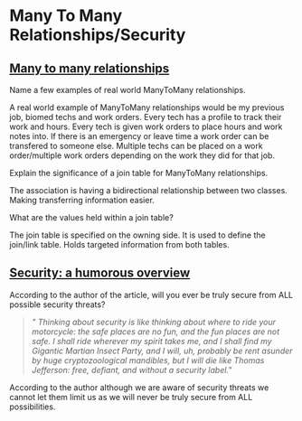 # Many To Many Relationships/Security

## [Many to many relationships](https://www.baeldung.com/hibernate-many-to-many)

Name a few examples of real world ManyToMany relationships.

A real world example of ManyToMany relationships would be my previous job, biomed techs and work orders. Every tech has a profile to track their work and hours. Every tech is given work orders to place hours and work notes into. If there is an emergency or leave time a work order can be transfered to someone else. Multiple techs can be placed on a work order/multiple work orders depending on the work they did for that job.

Explain the significance of a join table for ManyToMany relationships.

The association is having a bidirectional relationship between two classes. Making transferring information easier.

What are the values held within a join table?

The join table is specified on the owning side. It is used to define the join/link table. Holds targeted information from both tables.

## [Security: a humorous overview](http://scholar.harvard.edu/files/mickens/files/thisworldofours.pdf)

According to the author of the article, will you ever be truly secure from ALL possible security threats?

> *" Thinking about security is like thinking about where to ride your motorcycle: the safe places are no fun, and the fun places are not safe. I shall ride wherever my spirit takes me, and I shall find my Gigantic Martian Insect Party, and I will, uh, probably be rent asunder by huge cryptozoological mandibles, but I will die like Thomas Jefferson: free, defiant, and without a security label."*

According to the author although we are aware of security threats we cannot let them limit us as we will never be truly secure from ALL possibilities.
